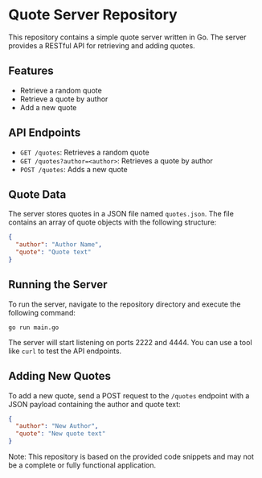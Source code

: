 

# Quote Server Repository

This repository contains a simple quote server written in Go. The server provides a RESTful API for retrieving and adding quotes.

## Features

* Retrieve a random quote
* Retrieve a quote by author
* Add a new quote

## API Endpoints

* `GET /quotes`: Retrieves a random quote
* `GET /quotes?author=<author>`: Retrieves a quote by author
* `POST /quotes`: Adds a new quote

## Quote Data

The server stores quotes in a JSON file named `quotes.json`. The file contains an array of quote objects with the following structure:

```json
{
  "author": "Author Name",
  "quote": "Quote text"
}
```

## Running the Server

To run the server, navigate to the repository directory and execute the following command:

```
go run main.go
```

The server will start listening on ports 2222 and 4444. You can use a tool like `curl` to test the API endpoints.

## Adding New Quotes

To add a new quote, send a POST request to the `/quotes` endpoint with a JSON payload containing the author and quote text:

```json
{
  "author": "New Author",
  "quote": "New quote text"
}
```

Note: This repository is based on the provided code snippets and may not be a complete or fully functional application.